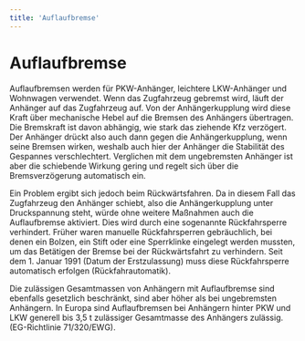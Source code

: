```yaml
---
title: 'Auflaufbremse'
---
```


# Auflaufbremse

Auflaufbremsen werden für PKW-Anhänger, leichtere LKW-Anhänger und Wohnwagen verwendet. Wenn das Zugfahrzeug gebremst wird, läuft der Anhänger auf das Zugfahrzeug auf. Von der Anhängerkupplung wird diese Kraft über mechanische Hebel auf die Bremsen des Anhängers übertragen. Die Bremskraft ist davon abhängig, wie stark das ziehende Kfz verzögert. Der Anhänger drückt also auch dann gegen die Anhängerkupplung, wenn seine Bremsen wirken, weshalb auch hier der Anhänger die Stabilität des Gespannes verschlechtert. Verglichen mit dem ungebremsten Anhänger ist aber die schiebende Wirkung gering und regelt sich über die Bremsverzögerung automatisch ein.

Ein Problem ergibt sich jedoch beim Rückwärtsfahren. Da in diesem Fall das Zugfahrzeug den Anhänger schiebt, also die Anhängerkupplung unter Druckspannung steht, würde ohne weitere Maßnahmen auch die Auflaufbremse aktiviert. Dies wird durch eine sogenannte Rückfahrsperre verhindert. Früher waren manuelle Rückfahrsperren gebräuchlich, bei denen ein Bolzen, ein Stift oder eine Sperrklinke eingelegt werden mussten, um das Betätigen der Bremse bei der Rückwärtsfahrt zu verhindern. Seit dem 1. Januar 1991 (Datum der Erstzulassung) muss diese Rückfahrsperre automatisch erfolgen (Rückfahrautomatik).

Die zulässigen Gesamtmassen von Anhängern mit Auflaufbremse sind ebenfalls gesetzlich beschränkt, sind aber höher als bei ungebremsten Anhängern. In Europa sind Auflaufbremsen bei Anhängern hinter PKW und LKW generell bis 3,5 t zulässiger Gesamtmasse des Anhängers zulässig. (EG-Richtlinie 71/320/EWG). 